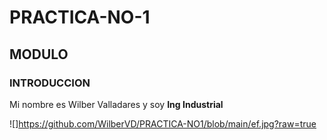 # PRACTICA-NO-1
## MODULO
### INTRODUCCION 
Mi nombre es Wilber Valladares y soy **Ing Industrial**

![]https://github.com/WilberVD/PRACTICA-NO1/blob/main/ef.jpg?raw=true
